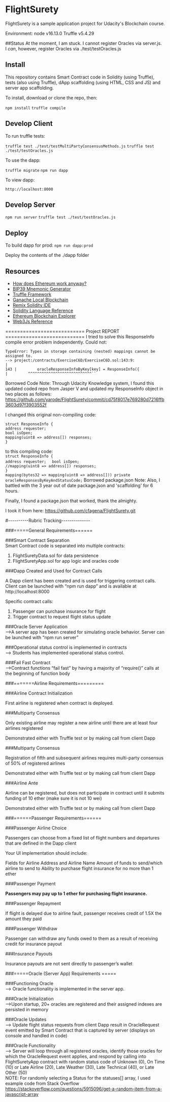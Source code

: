 # FlightSurety

FlightSurety is a sample application project for Udacity's Blockchain course.

Environment:
node v16.13.0
Truffle v5.4.29

##Status
At the moment, I am stuck. I cannot register Oracles via server.js.  
I _can_, however, register Oracles via ./test/testOracles.js



## Install

This repository contains Smart Contract code in Solidity (using Truffle), tests (also using Truffle), dApp scaffolding (using HTML, CSS and JS) and server app scaffolding.

To install, download or clone the repo, then:

`npm install`
`truffle compile`

## Develop Client

To run truffle tests:

`truffle test ./test/testMultiPartyConsensusMethods.js`
`truffle test ./test/testOracles.js`

To use the dapp:

`truffle migrate`
`npm run dapp`

To view dapp:

`http://localhost:8000`

## Develop Server

`npm run server`
`truffle test ./test/testOracles.js`

## Deploy

To build dapp for prod:
`npm run dapp:prod`

Deploy the contents of the ./dapp folder


## Resources

* [How does Ethereum work anyway?](https://medium.com/@preethikasireddy/how-does-ethereum-work-anyway-22d1df506369)
* [BIP39 Mnemonic Generator](https://iancoleman.io/bip39/)
* [Truffle Framework](http://truffleframework.com/)
* [Ganache Local Blockchain](http://truffleframework.com/ganache/)
* [Remix Solidity IDE](https://remix.ethereum.org/)
* [Solidity Language Reference](http://solidity.readthedocs.io/en/v0.4.24/)
* [Ethereum Blockchain Explorer](https://etherscan.io/)
* [Web3Js Reference](https://github.com/ethereum/wiki/wiki/JavaScript-API)  


=========================== Project REPORT ===========================
I tried to solve this ResponseInfo compile error problem independently. Could not:

```  
TypeError: Types in storage containing (nested) mappings cannot be assigned to.
--> project:/contracts/ExerciseC6D/ExerciseC6D.sol:143:9:
|
143 |         oracleResponseInfoByKey[key] = ResponseInfo({
|         ^^^^^^^^^^^^^^^^^^^^^^^^^^^^``
```
Borrowed Code Note: 
Through Udacity Knowledge system, I found this updated coded repo from Jasper V and updated my
ResponseInfo object in two places as follows:
https://github.com/yarode/FlightSurety/commit/cd75f8017e769280d7216ffb3603d97f3903552f

I changed this original non-compiling code:

`struct ResponseInfo {`   
`address requester;`  
`bool isOpen;`                 
`mapping(uint8 => address[]) responses;`     
`}`

to this compiling code:  
`struct ResponseInfo {  `  
`address requester;  `
`bool isOpen;  `                            
`//mapping(uint8 => address[]) responses;`   
`}`  
`mapping(bytes32 => mapping(uint8 => address[])) private oracleResponsesByKeyAndStatusCode;` 
Borrowed package.json Note: Also, I battled with the 3 year out of date package.json and 'scaffolding' for 6 hours.

Finally, I found a package.json that worked, thank the almighty.

I took it from here:
https://github.com/cfagena/FlightSurety.git


#----------Rubric Tracking--------------  

###=====General Requirements======

###Smart Contract Separation  
Smart Contract code is separated into multiple contracts:

1) FlightSuretyData.sol for data persistence
2) FlightSuretyApp.sol for app logic and oracles code

###Dapp Created and Used for Contract Calls

A Dapp client has been created and is used for triggering contract calls. Client can be launched with “npm run dapp” and is available at http://localhost:8000

Specific contract calls:

1) Passenger can purchase insurance for flight
2) Trigger contract to request flight status update

###Oracle Server Application    
-->A server app has been created for simulating oracle behavior. Server can be launched with “npm run server”

###Operational status control is implemented in contracts  
--> Students has implemented operational status control.

###Fail Fast Contract  
-->Contract functions “fail fast” by having a majority of “require()” calls at the beginning of function body

###=======Airline Requirements=========

###Airline Contract Initialization

First airline is registered when contract is deployed.

###Multiparty Consensus

Only existing airline may register a new airline until there are at least four airlines registered

Demonstrated either with Truffle test or by making call from client Dapp

###Multiparty Consensus

Registration of fifth and subsequent airlines requires multi-party consensus of 50% of registered airlines

Demonstrated either with Truffle test or by making call from client Dapp

###Airline Ante

Airline can be registered, but does not participate in contract until it submits funding of 10 ether (make sure it is not 10 wei)

Demonstrated either with Truffle test or by making call from client Dapp

###======Passenger Requirements======

###Passenger Airline Choice

Passengers can choose from a fixed list of flight numbers and departures that are defined in the Dapp client

Your UI implementation should include:

Fields for Airline Address and Airline Name
Amount of funds to send/which airline to send to
Ability to purchase flight insurance for no more than 1 ether

###Passenger Payment

__Passengers may pay up to 1 ether for purchasing flight insurance.__

###Passenger Repayment

If flight is delayed due to airline fault, passenger receives credit of 1.5X the amount they paid

###Passenger Withdraw

Passenger can withdraw any funds owed to them as a result of receiving credit for insurance payout

###Insurance Payouts

Insurance payouts are not sent directly to passenger’s wallet

###=====Oracle (Server App) Requirements =====

###Functioning Oracle  
--> Oracle functionality is implemented in the server app.

###Oracle Initialization    
-->Upon startup, 20+ oracles are registered and their assigned indexes are persisted in memory

###Oracle Updates  
--> Update flight status requests from client Dapp result in OracleRequest event emitted by Smart Contract that is captured by server (displays on console and handled in code)

###Oracle Functionality  
--> Server will loop through all registered oracles, identify those oracles for which the OracleRequest event applies, and respond by calling into FlightSuretyApp contract with random status code of Unknown (0), On Time (10) or Late Airline (20), Late Weather (30), Late Technical (40), or Late Other (50)  
NOTE:  For randomly selecting a Status for the statuses[] array, I used example code from Stack Overflow
https://stackoverflow.com/questions/5915096/get-a-random-item-from-a-javascript-array
